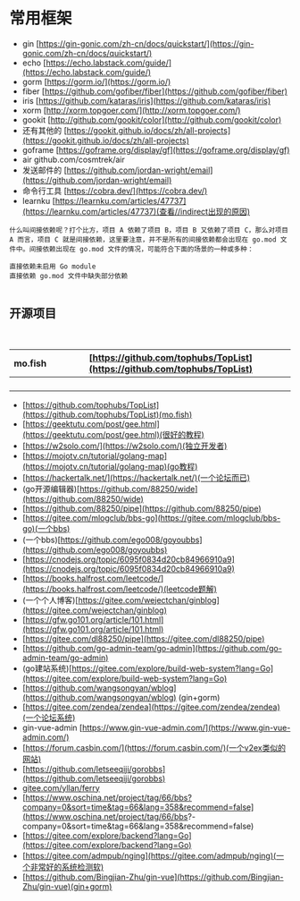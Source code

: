 # 常用框架

- gin    [https://gin-gonic.com/zh-cn/docs/quickstart/](https://gin-gonic.com/zh-cn/docs/quickstart/)
- echo   [https://echo.labstack.com/guide/](https://echo.labstack.com/guide/)
- gorm   [https://gorm.io/](https://gorm.io/)
- fiber    [https://github.com/gofiber/fiber](https://github.com/gofiber/fiber)
- iris [https://github.com/kataras/iris](https://github.com/kataras/iris)
- xorm    [http://xorm.topgoer.com/](http://xorm.topgoer.com/)
- gookit   [http://github.com/gookit/color](http://github.com/gookit/color)
- 还有其他的    [https://gookit.github.io/docs/zh/all-projects](https://gookit.github.io/docs/zh/all-projects)
- goframe    [https://goframe.org/display/gf](https://goframe.org/display/gf)
- air         github.com/cosmtrek/air  
- 发送邮件的   [https://github.com/jordan-wright/email](https://github.com/jordan-wright/email)
- 命令行工具  [https://cobra.dev/](https://cobra.dev/)
- learnku   [https://learnku.com/articles/47737](https://learnku.com/articles/47737)(查看//indirect出现的原因)

```text
什么叫间接依赖呢？打个比方，项目 A 依赖了项目 B，项目 B 又依赖了项目 C，那么对项目 A 而言，项目 C 就是间接依赖，这里要注意，并不是所有的间接依赖都会出现在 go.mod 文件中。间接依赖出现在 go.mod 文件的情况，可能符合下面的场景的一种或多种：

直接依赖未启用 Go module
直接依赖 go.mod 文件中缺失部分依赖
 
```

## 开源项目

​

| mo.fish | [https://github.com/tophubs/TopList](https://github.com/tophubs/TopList) |
| ------- | ------------------------------------------------------------------------ |
|         |                                                                          |
|         |                                                                          |
|         |                                                                          |
|         |                                                                          |

- [https://github.com/tophubs/TopList](https://github.com/tophubs/TopList)(mo.fish)
- [https://geektutu.com/post/gee.html](https://geektutu.com/post/gee.html)(很好的教程)
- [https://w2solo.com/](https://w2solo.com/)(独立开发者)
- [https://mojotv.cn/tutorial/golang-map](https://mojotv.cn/tutorial/golang-map)(go教程)
- [https://hackertalk.net/](https://hackertalk.net/)(一个论坛而已)
- (go开源编辑器)[https://github.com/88250/wide](https://github.com/88250/wide)
- [https://github.com/88250/pipe](https://github.com/88250/pipe)
- [https://gitee.com/mlogclub/bbs-go](https://gitee.com/mlogclub/bbs-go)(一个bbs)
- (一个bbs)[https://github.com/ego008/goyoubbs](https://github.com/ego008/goyoubbs)
- [https://cnodejs.org/topic/6095f0834d20cb84966910a9](https://cnodejs.org/topic/6095f0834d20cb84966910a9)
- [https://books.halfrost.com/leetcode/](https://books.halfrost.com/leetcode/)(leetcode题解)
- (一个个人博客)[https://gitee.com/wejectchan/ginblog](https://gitee.com/wejectchan/ginblog)
- [https://gfw.go101.org/article/101.html](https://gfw.go101.org/article/101.html)
- [https://gitee.com/dl88250/pipe](https://gitee.com/dl88250/pipe)
- [https://github.com/go-admin-team/go-admin](https://github.com/go-admin-team/go-admin)
- (go建站系统)[https://gitee.com/explore/build-web-system?lang=Go](https://gitee.com/explore/build-web-system?lang=Go)
- [https://github.com/wangsongyan/wblog](https://github.com/wangsongyan/wblog)     (gin+gorm)
- [https://gitee.com/zendea/zendea](https://gitee.com/zendea/zendea)(一个论坛系统)
- gin-vue-admin     [https://www.gin-vue-admin.com/](https://www.gin-vue-admin.com/)
- [https://forum.casbin.com/](https://forum.casbin.com/)(一个v2ex类似的网站)
- [https://github.com/letseeqiji/gorobbs](https://github.com/letseeqiji/gorobbs)
- [gitee.com/yllan/ferry](https://gitee.com/yllan/ferry)
- [https://www.oschina.net/project/tag/66/bbs?company=0&sort=time&tag=66&lang=358&recommend=false](<https://www.oschina.net/project/tag/66/bbs>?- company=0&sort=time&tag=66&lang=358&recommend=false)
- [https://gitee.com/explore/backend?lang=Go](https://gitee.com/explore/backend?lang=Go)
- [https://gitee.com/admpub/nging](https://gitee.com/admpub/nging)(一个非常好的系统检测软)
- [https://github.com/Bingjian-Zhu/gin-vue](https://github.com/Bingjian-Zhu/gin-vue)(gin+gorm)

